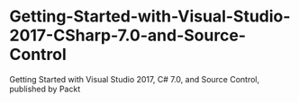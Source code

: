 # Getting-Started-with-Visual-Studio-2017-CSharp-7.0-and-Source-Control
Getting Started with Visual Studio 2017, C# 7.0, and Source Control, published by Packt
